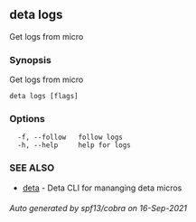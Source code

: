 ## deta logs

Get logs from micro

### Synopsis

Get logs from micro

```
deta logs [flags]
```

### Options

```
  -f, --follow   follow logs
  -h, --help     help for logs
```

### SEE ALSO

* [deta](deta.md)	 - Deta CLI for mananging deta micros

###### Auto generated by spf13/cobra on 16-Sep-2021
